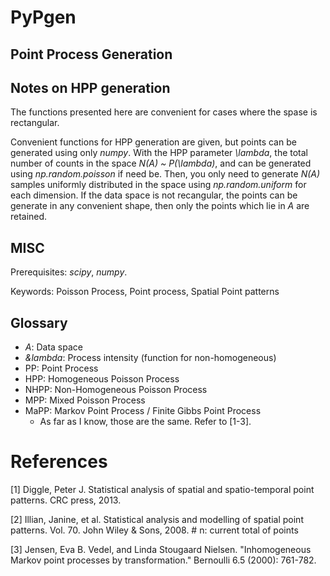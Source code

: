 # PyPgen
## Point Process Generation

## Notes on HPP generation
The functions presented here are convenient for cases where the spase is rectangular.


Convenient functions for HPP generation are given, but points can be generated using only *numpy*. With the HPP parameter *\lambda*, the total number of counts in the space *N(A) ~ P(\lambda)*, and can be generated using *np.random.poisson* if need be. Then, you only need to generate *N(A)* samples uniformly distributed in the space using *np.random.uniform* for each dimension. If the data space is not recangular, the points can be generate in any convenient shape, then only the points which lie in *A* are retained.

## MISC

Prerequisites: *scipy*, *numpy*.

Keywords: Poisson Process, Point process, Spatial Point patterns


## Glossary

- *A*: Data space
- *&lambda*: Process intensity (function for non-homogeneous)
- PP: Point Process
- HPP: Homogeneous Poisson Process
- NHPP: Non-Homogeneous Poisson Process
- MPP: Mixed Poisson Process
- MaPP: Markov Point Process / Finite Gibbs Point Process
	- As far as I know, those are the same. Refer to [1-3].

# References
[1] Diggle, Peter J. Statistical analysis of spatial and spatio-temporal point patterns. CRC press, 2013.

[2] Illian, Janine, et al. Statistical analysis and modelling of spatial point patterns. Vol. 70. John Wiley & Sons, 2008.
    # n: current total of points

[3] Jensen, Eva B. Vedel, and Linda Stougaard Nielsen. "Inhomogeneous Markov point processes by transformation." Bernoulli 6.5 (2000): 761-782.